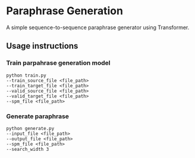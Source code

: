 # Paraphrase Generation
A simple sequence-to-sequence  paraphrase generator using Transformer.

## Usage instructions
### Train parpahrase generation model
```
python train.py
--train_source_file <file_path>
--train_target_file <file_path>
--valid_source_file <file_path>
--valid_target_file <file_path>
--spm_file <file_path>
```

### Generate paraphrase
```
python generate.py
--input_file <file_path>
--output_file <file_path>
--spm_file <file_path>
--search_width 3
```
